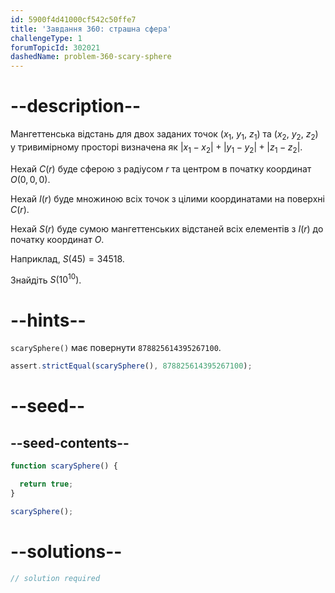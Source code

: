 ```yaml
---
id: 5900f4d41000cf542c50ffe7
title: 'Завдання 360: страшна сфера'
challengeType: 1
forumTopicId: 302021
dashedName: problem-360-scary-sphere
---
```


# --description--

Мангеттенська відстань для двох заданих точок ($x_1$, $y_1$, $z_1$) та ($x_2$, $y_2$, $z_2$) у тривимірному просторі визначена як $|x_1 - x_2| + |y_1 - y_2| + |z_1 - z_2|$.

Нехай $C(r)$ буде сферою з радіусом $r$ та центром в початку координат $O(0, 0, 0)$.

Нехай $I(r)$ буде множиною всіх точок з цілими координатами на поверхні $C(r)$.

Нехай $S(r)$ буде сумою мангеттенських відстаней всіх елементів з $I(r)$ до початку координат $O$.

Наприклад, $S(45)=34518$.

Знайдіть $S({10}^{10})$.

# --hints--

`scarySphere()` має повернути `878825614395267100`.

```js
assert.strictEqual(scarySphere(), 878825614395267100);
```

# --seed--

## --seed-contents--

```js
function scarySphere() {

  return true;
}

scarySphere();
```

# --solutions--

```js
// solution required
```
